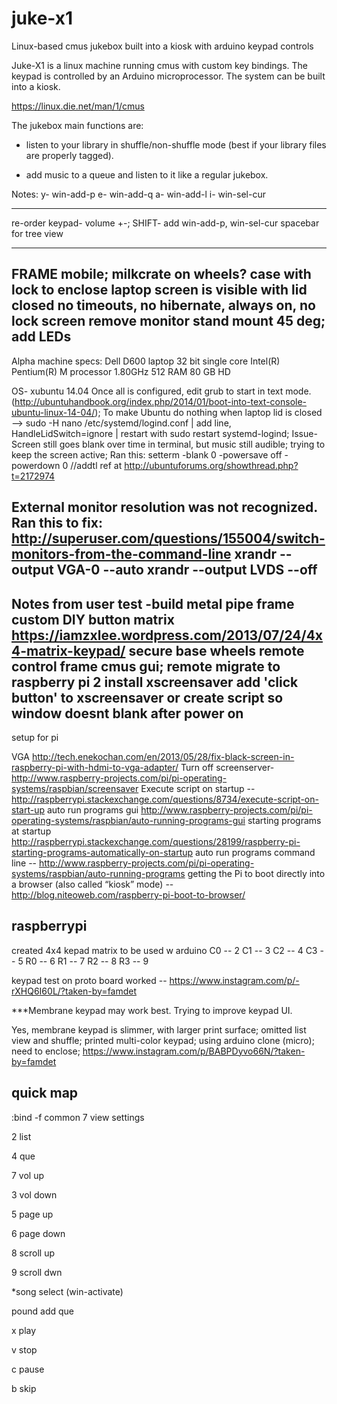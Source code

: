 # juke-x1
Linux-based cmus jukebox built into a kiosk with arduino keypad controls

Juke-X1 is a linux machine running cmus with custom
key bindings. The keypad is controlled by an Arduino
microprocessor. The system can be built into a kiosk.

https://linux.die.net/man/1/cmus

The jukebox main functions are:
- listen to your library in shuffle/non-shuffle mode
(best if your library files are properly tagged).

- add music to a queue and listen to it like a regular jukebox.

Notes:
y-      win-add-p
e-      win-add-q
a-      win-add-l
i-      win-sel-cur

--------------------
re-order keypad- volume +-;
SHIFT- add win-add-p, win-sel-cur
spacebar for tree view

-------------------
FRAME
mobile; milkcrate on wheels?
case with lock to enclose laptop
screen is visible with lid closed
no timeouts, no hibernate, always on, no lock screen
remove monitor stand
mount 45 deg; add LEDs
--------------------
Alpha machine specs:
Dell D600 laptop 
32 bit single core
Intel(R) Pentium(R) M processor 1.80GHz
512 RAM
80 GB HD

OS- xubuntu 14.04
Once all is configured, edit grub to start in text mode.
(http://ubuntuhandbook.org/index.php/2014/01/boot-into-text-console-ubuntu-linux-14-04/);
To make Ubuntu do nothing when laptop lid is closed -->
sudo -H nano /etc/systemd/logind.conf | add line, HandleLidSwitch=ignore | restart with sudo restart systemd-logind;
Issue-
Screen still goes blank over time in terminal, but music still audible; trying to keep the screen active; 
Ran this:
setterm -blank 0 -powersave off -powerdown 0
//addtl ref at http://ubuntuforums.org/showthread.php?t=2172974

External monitor resolution was not recognized. Ran this to fix:
http://superuser.com/questions/155004/switch-monitors-from-the-command-line
xrandr --output VGA-0 --auto
xrandr --output LVDS --off
-----
Notes from user test
-build metal pipe frame
custom DIY button matrix
https://iamzxlee.wordpress.com/2013/07/24/4x4-matrix-keypad/
secure base
wheels
remote control frame
cmus gui; remote
migrate to raspberry pi 2
install xscreensaver
add 'click button' to xscreensaver
or create script so window doesnt blank after power on
---
setup for pi

VGA http://tech.enekochan.com/en/2013/05/28/fix-black-screen-in-raspberry-pi-with-hdmi-to-vga-adapter/
Turn off screenserver- http://www.raspberry-projects.com/pi/pi-operating-systems/raspbian/screensaver
Execute script on startup -- http://raspberrypi.stackexchange.com/questions/8734/execute-script-on-start-up
auto run programs gui http://www.raspberry-projects.com/pi/pi-operating-systems/raspbian/auto-running-programs-gui
starting programs at startup http://raspberrypi.stackexchange.com/questions/28199/raspberry-pi-starting-programs-automatically-on-startup
auto run programs command line -- http://www.raspberry-projects.com/pi/pi-operating-systems/raspbian/auto-running-programs
getting the Pi to boot directly into a browser (also called “kiosk” mode) -- http://blog.niteoweb.com/raspberry-pi-boot-to-browser/

raspberrypi
-----------
created 4x4 kepad matrix to be used w arduino
C0 -- 2
C1 -- 3
C2 -- 4
C3 -- 5
R0 -- 6
R1 -- 7
R2 -- 8
R3 -- 9

keypad test on proto board worked -- https://www.instagram.com/p/-rXHQ6I60L/?taken-by=famdet

***Membrane keypad may work best. Trying to improve keypad UI. 

Yes, membrane keypad is slimmer, with larger print surface; omitted list view and shuffle; printed multi-color keypad; using arduino clone (micro); need to enclose; https://www.instagram.com/p/BABPDyvo66N/?taken-by=famdet

quick map
----------

:bind -f common 7 view settings



2 list

4 que

7 vol up

3 vol down

5 page up

6 page down

8 scroll up

9 scroll dwn

*song select (win-activate)

pound add que

x play

v stop

c pause

b skip



